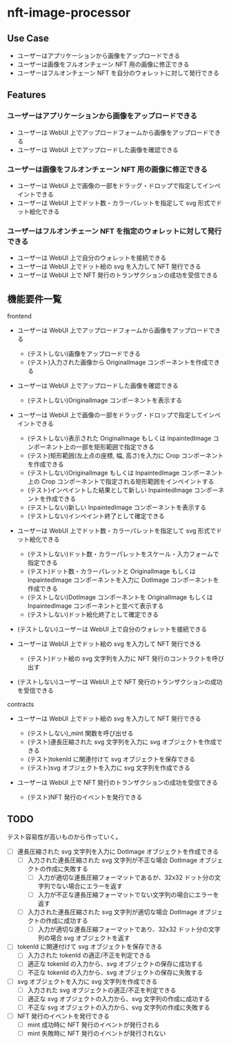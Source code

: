 # nft-image-processor

## Use Case

- ユーザーはアプリケーションから画像をアップロードできる
- ユーザーは画像をフルオンチェーン NFT 用の画像に修正できる
- ユーザーはフルオンチェーン NFT を自分のウォレットに対して発行できる

## Features

### ユーザーはアプリケーションから画像をアップロードできる

- ユーザーは WebUI 上でアップロードフォームから画像をアップロードできる
- ユーザーは WebUI 上でアップロードした画像を確認できる

### ユーザーは画像をフルオンチェーン NFT 用の画像に修正できる

- ユーザーは WebUI 上で画像の一部をドラッグ・ドロップで指定してインペイントできる
- ユーザーは WebUI 上でドット数・カラーパレットを指定して svg 形式でドット絵化できる

### ユーザーはフルオンチェーン NFT を指定のウォレットに対して発行できる

- ユーザーは WebUI 上で自分のウォレットを接続できる
- ユーザーは WebUI 上でドット絵の svg を入力して NFT 発行できる
- ユーザーは WebUI 上で NFT 発行のトランザクションの成功を受信できる

## 機能要件一覧

frontend

- ユーザーは WebUI 上でアップロードフォームから画像をアップロードできる
  - (テストしない)画像をアップロードできる
  - (テスト)入力された画像から OriginalImage コンポーネントを作成できる
- ユーザーは WebUI 上でアップロードした画像を確認できる
  - (テストしない)OriginalImage コンポーネントを表示する

- ユーザーは WebUI 上で画像の一部をドラッグ・ドロップで指定してインペイントできる
  - (テストしない)表示された OriginalImage もしくは InpaintedImage コンポーネント上の一部を矩形範囲で指定できる
  - (テスト)矩形範囲(左上点の座標, 幅, 高さ)を入力に Crop コンポーネントを作成できる
  - (テストしない)OriginalImage もしくは InpaintedImage コンポーネント上の Crop コンポーネントで指定される矩形範囲をインペイントする
  - (テスト)インペイントした結果として新しい InpaintedImage コンポーネントを作成できる
  - (テストしない)新しい InpaintedImage コンポーネントを表示する
  - (テストしない)インペイント終了として確定できる

- ユーザーは WebUI 上でドット数・カラーパレットを指定して svg 形式でドット絵化できる
  - (テストしない)ドット数・カラーパレットをスケール・入力フォームで指定できる
  - (テスト)ドット数・カラーパレットと OriginalImage もしくは InpaintedImage コンポーネントを入力に DotImage コンポーネントを作成できる
  - (テストしない)DotImage コンポーネントを OriginalImage もしくは InpaintedImage コンポーネントと並べて表示する
  - (テストしない)ドット絵化終了として確定できる

- (テストしない)ユーザーは WebUI 上で自分のウォレットを接続できる

- ユーザーは WebUI 上でドット絵の svg を入力して NFT 発行できる
  - (テスト)ドット絵の svg 文字列を入力に NFT 発行のコントラクトを呼び出す

- (テストしない)ユーザーは WebUI 上で NFT 発行のトランザクションの成功を受信できる

contracts

- ユーザーは WebUI 上でドット絵の svg を入力して NFT 発行できる
  - (テストしない)_mint 関数を呼び出せる
  - (テスト)連長圧縮された svg 文字列を入力に svg オブジェクトを作成できる
  - (テスト)tokenId に関連付けて svg オブジェクトを保存できる
  - (テスト)svg オブジェクトを入力に svg 文字列を作成できる

- ユーザーは WebUI 上で NFT 発行のトランザクションの成功を受信できる
  - (テスト)NFT 発行のイベントを発行できる

## TODO

テスト容易性が高いものから作っていく。

- [ ] 連長圧縮された svg 文字列を入力に DotImage オブジェクトを作成できる
  - [ ] 入力された連長圧縮された svg 文字列が不正な場合 DotImage オブジェクトの作成に失敗する
    - [ ] 入力が適切な連長圧縮フォーマットであるが、32x32 ドット分の文字列でない場合にエラーを返す
    - [ ] 入力が不正な連長圧縮フォーマットでない文字列の場合にエラーを返す
  - [ ] 入力された連長圧縮された svg 文字列が適切な場合 DotImage オブジェクトの作成に成功する
    - [ ] 入力が適切な連長圧縮フォーマットであり、32x32 ドット分の文字列の場合 svg オブジェクトを返す

- [ ] tokenId に関連付けて svg オブジェクトを保存できる
  - [ ] 入力された tokenId の適正/不正を判定できる
  - [ ] 適正な tokenId の入力から、svg オブジェクトの保存に成功する
  - [ ] 不正な tokenId の入力から、svg オブジェクトの保存に失敗する
- [ ] svg オブジェクトを入力に svg 文字列を作成できる
  - [ ] 入力された svg オブジェクトの適正/不正を判定できる
  - [ ] 適正な svg オブジェクトの入力から、svg 文字列の作成に成功する
  - [ ] 不正な svg オブジェクトの入力から、svg 文字列の作成に失敗する
- [ ] NFT 発行のイベントを発行できる
  - [ ] mint 成功時に NFT 発行のイベントが発行される
  - [ ] mint 失敗時に NFT 発行のイベントが発行されない
